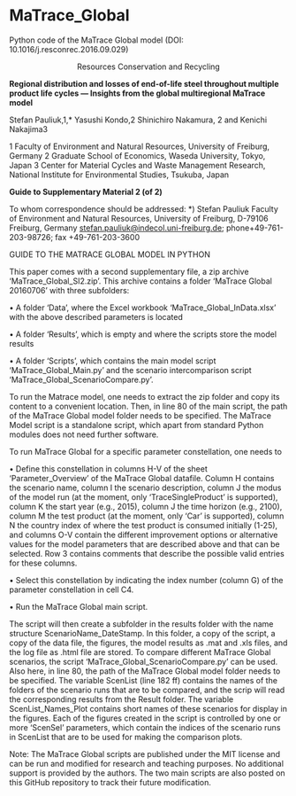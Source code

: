 # MaTrace_Global
Python code of the MaTrace Global model (DOI: 10.1016/j.resconrec.2016.09.029)

<center>Resources Conservation and Recycling</center>

<b>Regional distribution and losses of end-of-life steel throughout multiple product life cycles — Insights from the global multiregional MaTrace model</b>

Stefan Pauliuk,1,* Yasushi Kondo,2 Shinichiro Nakamura, 2 and Kenichi Nakajima3

1 Faculty of Environment and Natural Resources, University of Freiburg, Germany
2 Graduate School of Economics, Waseda University, Tokyo, Japan
3 Center for Material Cycles and Waste Management Research, National Institute for Environmental Studies, Tsukuba, Japan

<b>Guide to Supplementary Material 2 (of 2)</b>


To whom correspondence should be addressed: 
*) Stefan Pauliuk
Faculty of Environment and Natural Resources, University of Freiburg, D-79106 Freiburg, Germany 
stefan.pauliuk@indecol.uni-freiburg.de; phone+49-761-203-98726; fax +49-761-203-3600


GUIDE TO THE MATRACE GLOBAL MODEL IN PYTHON

This paper comes with a second supplementary file, a zip archive ‘MaTrace_Global_SI2.zip’. This archive contains a folder ‘MaTrace Global 20160706’ with three subfolders:

•	A folder ‘Data’, where the Excel workbook ‘MaTrace_Global_InData.xlsx’ with the above described parameters is located

•	A folder ‘Results’, which is empty and where the scripts store the model results

•	A folder ‘Scripts’, which contains the main model script ‘MaTrace_Global_Main.py’ and the scenario intercomparison script ‘MaTrace_Global_ScenarioCompare.py’. 

To run the Matrace model, one needs to extract the zip folder and copy its content to a convenient location. Then, in line 80 of the main script, the path of the MaTrace Global model folder needs to be specified. The MaTrace Model script is a standalone script, which apart from standard Python modules does not need further software. 

To run MaTrace Global for a specific parameter constellation, one needs to 

•	Define this constellation in columns H-V of the sheet ‘Parameter_Overview’ of the MaTrace Global datafile. Column H contains the scenario name, column I the scenario description, column J the modus of the model run (at the moment, only ‘TraceSingleProduct’ is supported), column K the start year (e.g., 2015), column J the time horizon (e.g., 2100), column M the test product (at the moment, only ‘Car’ is supported), column N the country index of where the test product is consumed initially (1-25), and columns O-V contain the different improvement options or alternative values for the model parameters that are described above and that can be selected. Row 3 contains comments that describe the possible valid entries for these columns.

•	Select this constellation by indicating the index number (column G) of the parameter constellation in cell C4.

•	Run the MaTrace Global main script.

The script will then create a subfolder in the results folder with the name structure ScenarioName_DateStamp. In this folder, a copy of the script, a copy of the data file, the figures, the model results as .mat and .xls files, and the log file as .html file are stored.
To compare different MaTrace Global scenarios, the script ‘MaTrace_Global_ScenarioCompare.py’ can be used. Also here, in line 80, the path of the MaTrace Global model folder needs to be specified. The variable ScenList (line 182 ff) contains the names of the folders of the scenario runs that are to be compared, and the scrip will read the corresponding results from the Result folder. The variable ScenList_Names_Plot contains short names of these scenarios for display in the figures. Each of the figures created in the script is controlled by one or more ‘ScenSel’ parameters, which contain the indices of the scenario runs in ScenList that are to be used for making the comparison plots.

Note: The MaTrace Global scripts are published under the MIT license and can be run and modified for research and teaching purposes. No additional support is provided by the authors. The two main scripts are also posted on this GitHub repository to track their future modification.

